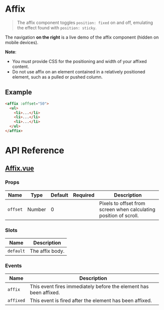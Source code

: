 # Affix

> The affix component toggles `position: fixed` on and off, emulating the effect found with `position: sticky`.

The navigation **on the right** is a live demo of the affix component (hidden on mobile devices).

**Note**:

* You must provide CSS for the positioning and width of your affixed content.
* Do not use affix on an element contained in a relatively positioned element, such as a pulled or pushed column.

## Example

```html
<affix :offset="50">
  <ul>
    <li>...</li>
    <li>...</li>
    <li>...</li>
  </ul>
</affix>
```

# API Reference

## [Affix.vue](https://github.com/wxsms/uiv/blob/release/src/components/affix/Affix.vue)

### Props

Name             | Type       | Default      | Required | Description
---------------- | ---------- | ------------ | -------- | -----------------------
`offset`         | Number     | 0            |          | Pixels to offset from screen when calculating position of scroll.

### Slots

Name      | Description
--------- | -----------------------
`default` | The affix body.

### Events

Name      | Description
--------- | -----------------------
`affix`   | This event fires immediately before the element has been affixed.
`affixed` | This event is fired after the element has been affixed.
